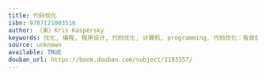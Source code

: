 ```yaml
---
title: 代码优化
isbn: 9787121003516
author: （美）Kris Kaspersky
keywords: 优化, 编程, 程序设计, 代码优化, 计算机, programming, 代码优化：有效使用内存, optimization
source: unknown
available: TRUE
douban_url: https://book.douban.com/subject/1193557/
---
```

